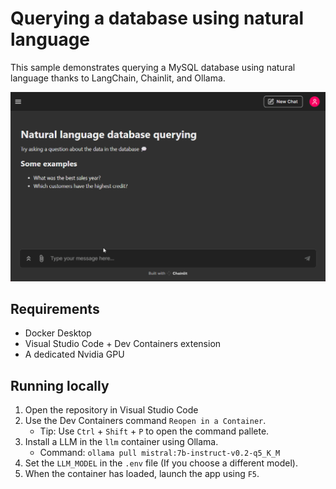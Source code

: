 # Querying a database using natural language

This sample demonstrates querying a MySQL database using natural language thanks to LangChain, Chainlit, and Ollama.

![Demo](app/demo.gif)

## Requirements

- Docker Desktop
- Visual Studio Code + Dev Containers extension
- A dedicated Nvidia GPU 

## Running locally

1. Open the repository in Visual Studio Code
2. Use the Dev Containers command `Reopen in a Container`.
    - Tip: Use `Ctrl` + `Shift` + `P` to open the command pallete.
3. Install a LLM in the `llm` container using Ollama.
    - Command: `ollama pull mistral:7b-instruct-v0.2-q5_K_M`
4. Set the `LLM_MODEL` in the `.env` file (If you choose a different model).
5. When the container has loaded, launch the app using `F5`.
